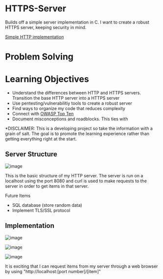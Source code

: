 # HTTPS-Server
Builds off a simple server implementation in C. I want to create a robust HTTPS server, keeping security in mind. 

[Simple HTTP implementation](https://github.com/hashjaco/C-HTTP-Server)

# Problem Solving

# Learning Objectives
- Understand the differences between HTTP and HTTPS servers. Transition the base HTTP server into a HTTPS server
- Use pentesting/vulnerabilitiy tools to create a robust server
- Find ways to organize my code that reduces complexity
- Connect with [OWASP Top Ten](https://owasp.org/www-project-top-ten/#:~:text=The%20OWASP%20Top%2010%20is,step%20towards%20more%20secure%20coding)
- Document misconceptions and roadblocks. This ties with  

\*DISCLAIMER: This is a developing project so take the information with a grain of salt. The goal is to promote the learning experience rather than getting everything right at the start.

## Server Structure

![image](https://github.com/user-attachments/assets/bbb03718-9f0b-450e-90e0-883fc0d128c4)

This is the basic structure of my HTTP server. The server is run on a localhost using the port 8080 and curl is used to make requests to the server in order to get items in that server.



Future Items
- SQL database (store random data)
- Implement TLS/SSL protocol

## Implementation

![image](https://github.com/user-attachments/assets/67f9e13b-7813-4662-87b5-6754955d6a5c)

![image](https://github.com/user-attachments/assets/5620b80a-9586-4706-8835-88c88e03f31f)

![image](https://github.com/user-attachments/assets/18c5b914-b0aa-48a2-9e59-d6cfac576fad)

It is exciting that I can request items from my server through a web browser by using "http://localhost:[port number]/[item]"
